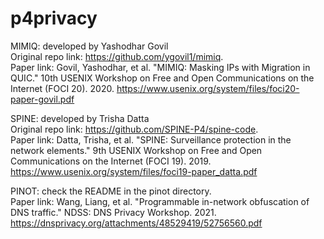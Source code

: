 # p4privacy

MIMIQ: developed by Yashodhar Govil  
Original repo link: https://github.com/ygovil1/mimiq. <br/>
Paper link: Govil, Yashodhar, et al. "MIMIQ: Masking IPs with Migration in QUIC." 10th USENIX Workshop on Free and Open Communications on the Internet (FOCI 20). 2020. https://www.usenix.org/system/files/foci20-paper-govil.pdf

SPINE: developed by Trisha Datta  
Original repo link: https://github.com/SPINE-P4/spine-code. <br/>
Paper link: Datta, Trisha, et al. "SPINE: Surveillance protection in the network elements." 9th USENIX Workshop on Free and Open Communications on the Internet (FOCI 19). 2019. https://www.usenix.org/system/files/foci19-paper_datta.pdf

PINOT: check the README in the pinot directory. <br/>
Paper link: Wang, Liang, et al. "Programmable in-network obfuscation of DNS traffic." NDSS: DNS Privacy Workshop. 2021.  https://dnsprivacy.org/attachments/48529419/52756560.pdf
